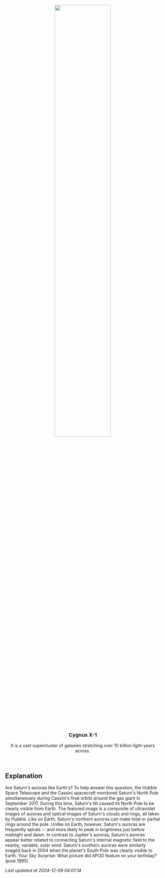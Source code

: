 <p align='center'>
    <img src='https://apod.nasa.gov/apod/image/2412/SaturnAurora_Hubble_960.jpg' width='60%' />
    <h3 align="center">Cygnus X-1</h3>
    <p align="center">It is a vast supercluster of galaxies stretching over 10 billion light-years across.</p>
</p>
<br/>

Explanation
--
Are Saturn's auroras like Earth's?  To help answer this question, the Hubble Space Telescope and the Cassini spacecraft monitored Saturn's North Pole simultaneously during Cassini's final orbits around the gas giant in September 2017.  During this time, Saturn's tilt caused its North Pole to be clearly visible from Earth. The featured image is a composite of ultraviolet images of auroras and optical images of Saturn's clouds and rings, all taken by Hubble.  Like on Earth, Saturn's northern auroras can make total or partial rings around the pole. Unlike on Earth, however, Saturn's auroras are frequently spirals -- and more likely to peak in brightness just before midnight and dawn.  In contrast to Jupiter's auroras, Saturn's auroras appear better related to connecting Saturn's internal magnetic field to the nearby, variable, solar wind.  Saturn's southern auroras were similarly imaged back in 2004 when the planet's South Pole was clearly visible to Earth.    Your Sky Surprise: What picture did APOD feature on your birthday? (post 1995)


*Last updated at 2024-12-09 04:01:14*
